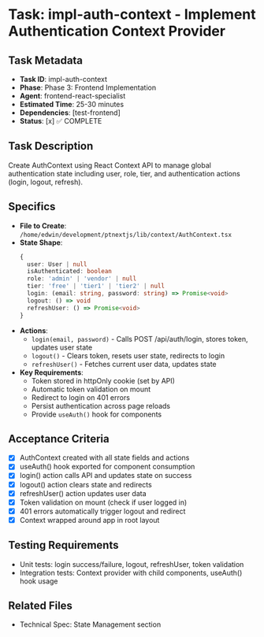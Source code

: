 # Task: impl-auth-context - Implement Authentication Context Provider

## Task Metadata
- **Task ID**: impl-auth-context
- **Phase**: Phase 3: Frontend Implementation
- **Agent**: frontend-react-specialist
- **Estimated Time**: 25-30 minutes
- **Dependencies**: [test-frontend]
- **Status**: [x] ✅ COMPLETE

## Task Description
Create AuthContext using React Context API to manage global authentication state including user, role, tier, and authentication actions (login, logout, refresh).

## Specifics
- **File to Create**: `/home/edwin/development/ptnextjs/lib/context/AuthContext.tsx`
- **State Shape**:
  ```typescript
  {
    user: User | null
    isAuthenticated: boolean
    role: 'admin' | 'vendor' | null
    tier: 'free' | 'tier1' | 'tier2' | null
    login: (email: string, password: string) => Promise<void>
    logout: () => void
    refreshUser: () => Promise<void>
  }
  ```
- **Actions**:
  - `login(email, password)` - Calls POST /api/auth/login, stores token, updates user state
  - `logout()` - Clears token, resets user state, redirects to login
  - `refreshUser()` - Fetches current user data, updates state
- **Key Requirements**:
  - Token stored in httpOnly cookie (set by API)
  - Automatic token validation on mount
  - Redirect to login on 401 errors
  - Persist authentication across page reloads
  - Provide `useAuth()` hook for components

## Acceptance Criteria
- [x] AuthContext created with all state fields and actions
- [x] useAuth() hook exported for component consumption
- [x] login() action calls API and updates state on success
- [x] logout() action clears state and redirects
- [x] refreshUser() action updates user data
- [x] Token validation on mount (check if user logged in)
- [x] 401 errors automatically trigger logout and redirect
- [x] Context wrapped around app in root layout

## Testing Requirements
- Unit tests: login success/failure, logout, refreshUser, token validation
- Integration tests: Context provider with child components, useAuth() hook usage

## Related Files
- Technical Spec: State Management section
